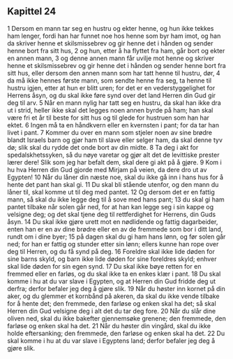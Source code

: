 ## Kapittel 24

1 Dersom en mann tar seg en hustru og ekter henne, og hun ikke tekkes ham lenger, fordi han har funnet noe hos henne som byr ham imot, og han da skriver henne et skilsmissebrev og gir henne det i hånden og sender henne bort fra sitt hus,
2 og hun, etter å ha flyttet fra ham, går bort og ekter en annen mann,
3 og denne annen mann får uvilje mot henne og skriver henne et skilsmissebrev og gir henne det i hånden og sender henne bort fra sitt hus, eller dersom den annen mann som har tatt henne til hustru, dør,
4 da må ikke hennes første mann, som sendte henne fra seg, ta henne til hustru igjen, etter at hun er blitt uren; for det er en vederstyggelighet for Herrens åsyn, og du skal ikke føre synd over det land Herren din Gud gir deg til arv.
5 Når en mann nylig har tatt seg en hustru, da skal han ikke dra ut i strid, heller ikke skal det legges noen annen byrde på ham; han skal være fri et år til beste for sitt hus og til glede for hustruen som han har ektet.
6 Ingen må ta en håndkvern eller en kvernsten i pant; for da tar han livet i pant.
7 Kommer du over en mann som stjeler noen av sine brødre blandt Israels barn og gjør ham til slave eller selger ham, da skal denne tyv dø; slik skal du rydde det onde bort av din midte.
8 Ta deg i akt for spedalskhetssyken, så du nøye varetar og gjør alt det de levittiske prester lærer dere! Slik som jeg har befalt dem, skal dere gi akt på å gjøre.
9 Kom i hu hva Herren din Gud gjorde med Mirjam på veien, da dere dro ut av Egypten!
10 Når du låner din næste noe, skal du ikke gå inn i hans hus for å hente det pant han skal gi.
11 Du skal bli stående utenfor, og den mann du låner til, skal komme ut til deg med pantet.
12 Og dersom det er en fattig mann, så skal du ikke legge deg til å sove med hans pant;
13 du skal gi ham pantet tilbake når solen går ned, for at han kan legge seg i sin kappe og velsigne deg; og det skal tjene deg til rettferdighet for Herrens, din Guds åsyn.
14 Du skal ikke gjøre urett mot en nødlidende og fattig dagarbeider, enten han er en av dine brødre eller en av de fremmede som bor i ditt land, rundt om i dine byer;
15 på dagen skal du gi ham hans lønn, og før solen går ned; for han er fattig og stunder etter sin lønn; ellers kunne han rope over deg til Herren, og du få synd på deg.
16 Foreldre skal ikke lide døden for sine barns skyld, og barn ikke lide døden for sine foreldres skyld; enhver skal lide døden for sin egen synd.
17 Du skal ikke bøye retten for en fremmed eller en farløs, og du skal ikke ta en enkes klær i pant.
18 Du skal komme i hu at du var slave i Egypten, og at Herren din Gud fridde deg ut derfra; derfor befaler jeg deg å gjøre slik.
19 Når du høster inn kornet på din aker, og du glemmer et kornbånd på akeren, da skal du ikke vende tilbake for å hente det; den fremmede, den farløse og enken skal ha det; så skal Herren din Gud velsigne deg i alt det du tar deg fore.
20 Når du slår dine oliven ned, skal du ikke bakefter gjennemsøke grenene; den fremmede, den farløse og enken skal ha det.
21 Når du høster din vingård, skal du ikke holde eftersanking; den fremmede, den farløse og enken skal ha det.
22 Du skal komme i hu at du var slave i Egyptens land; derfor befaler jeg deg å gjøre slik.
